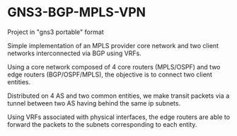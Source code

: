 # GNS3-BGP-MPLS-VPN
Project in "gns3 portable" format

Simple implementation of an MPLS provider core network and two client networks interconnected via BGP using VRFs.

Using a core network composed of 4 core routers (MPLS/OSPF) and two edge routers (BGP/OSPF/MPLS), the objective is to connect two client entities.

Distributed on 4 AS and two common entities, we make transit packets via a tunnel between two AS having behind the same ip subnets.

Using VRFs associated with physical interfaces, the edge routers are able to forward the packets to the subnets corresponding to each entity. 

